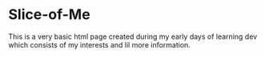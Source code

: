# Slice-of-Me
This is a very basic html page created during my early days of learning dev which consists of my interests and lil more information.
